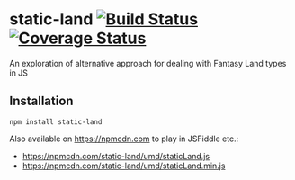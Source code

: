 # static-land [![Build Status](https://travis-ci.org/rpominov/static-land.svg?branch=master)](https://travis-ci.org/rpominov/static-land) [![Coverage Status](https://coveralls.io/repos/github/rpominov/static-land/badge.svg?branch=master)](https://coveralls.io/github/rpominov/static-land?branch=master)
An exploration of alternative approach for dealing with Fantasy Land types in JS

## Installation

```
npm install static-land
```

Also available on https://npmcdn.com to play in JSFiddle etc.:

 - https://npmcdn.com/static-land/umd/staticLand.js
 - https://npmcdn.com/static-land/umd/staticLand.min.js
